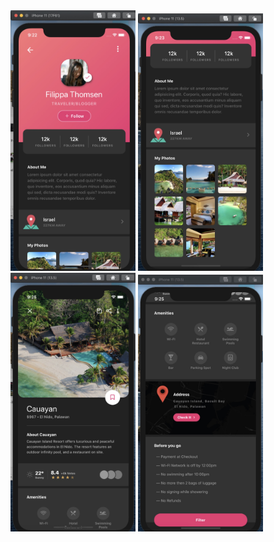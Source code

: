 <img src="./demo/1.jpg" width="200" heigth="48">
<img src="./demo/2.jpg" width="200" heigth="48">
<img src="./demo/3.jpg" width="200" heigth="48">
<img src="./demo/4.jpg" width="200" heigth="48">
